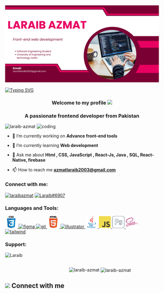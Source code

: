 ![logo](https://github.com/Laraib-Azmat/Laraib-Azmat/blob/main/banner.png)

<a href="https://git.io/typing-svg"><img src="https://readme-typing-svg.demolab.com?font=Indie+Flower&size=35&pause=100&color=00FFFF&center=true&vCenter=true&width=500&lines=Hi!+My+name+is+Laraib+Azmat;Good+to+see+you+there!" alt="Typing SVG" /></a>
<h3 align="center">
  Welcome to my profile 
  <img src="https://media.giphy.com/media/hvRJCLFzcasrR4ia7z/giphy.gif" width="28">
</h3>
<h3 align="center">A passionate frontend developer from Pakistan</h3>

<img align="right" alt="coding"  width="400" src= "https://www.liveagood.life/community/wp-content/uploads/sites/2/2021/12/59311-girl-working-on-laptop-lottie-animation.gif">

<p align="left"> <img src="https://komarev.com/ghpvc/?username=laraib-azmat&label=Profile%20views&color=0e75b6&style=flat" alt="laraib-azmat" /> </p>

- 🔭 I’m currently working on **Advance front-end tools**

- 🌱 I’m currently learning **Web development**

- 💬 Ask me about **Html , CSS, JavaScript , React-Js, Java , SQL, React-Native, firebase**

- 📫 How to reach me **azmatlaraib2003@gmail.com**

<h3 align="left">Connect with me:</h3>
<p align="left">
<a href="https://linkedin.com/in/laraibazmat" target="blank"><img align="center" src="https://raw.githubusercontent.com/rahuldkjain/github-profile-readme-generator/master/src/images/icons/Social/linked-in-alt.svg" alt="laraibazmat" height="30" width="40" /></a>
<a href="https://discord.gg/Laraib#6907" target="blank"><img align="center" src="https://raw.githubusercontent.com/rahuldkjain/github-profile-readme-generator/master/src/images/icons/Social/discord.svg" alt="Laraib#6907" height="30" width="40" /></a>
</p>

<h3 align="left">Languages and Tools:</h3>
<p align="left"> <a href="https://www.w3schools.com/css/" target="_blank" rel="noreferrer"> <img src="https://raw.githubusercontent.com/devicons/devicon/master/icons/css3/css3-original-wordmark.svg" alt="css3" width="40" height="40"/> </a> <a href="https://www.figma.com/" target="_blank" rel="noreferrer"> <img src="https://www.vectorlogo.zone/logos/figma/figma-icon.svg" alt="figma" width="40" height="40"/> </a> <a href="https://git-scm.com/" target="_blank" rel="noreferrer"> <img src="https://www.vectorlogo.zone/logos/git-scm/git-scm-icon.svg" alt="git" width="40" height="40"/> </a> <a href="https://www.w3.org/html/" target="_blank" rel="noreferrer"> <img src="https://raw.githubusercontent.com/devicons/devicon/master/icons/html5/html5-original-wordmark.svg" alt="html5" width="40" height="40"/> </a> <a href="https://www.adobe.com/in/products/illustrator.html" target="_blank" rel="noreferrer"> <img src="https://www.vectorlogo.zone/logos/adobe_illustrator/adobe_illustrator-icon.svg" alt="illustrator" width="40" height="40"/> </a> <a href="https://www.java.com" target="_blank" rel="noreferrer"> <img src="https://raw.githubusercontent.com/devicons/devicon/master/icons/java/java-original.svg" alt="java" width="40" height="40"/> </a> <a href="https://developer.mozilla.org/en-US/docs/Web/JavaScript" target="_blank" rel="noreferrer"> <img src="https://raw.githubusercontent.com/devicons/devicon/master/icons/javascript/javascript-original.svg" alt="javascript" width="40" height="40"/> </a> <a href="https://www.photoshop.com/en" target="_blank" rel="noreferrer"> <img src="https://raw.githubusercontent.com/devicons/devicon/master/icons/photoshop/photoshop-line.svg" alt="photoshop" width="40" height="40"/> </a> <a href="https://sass-lang.com" target="_blank" rel="noreferrer"> <img src="https://raw.githubusercontent.com/devicons/devicon/master/icons/sass/sass-original.svg" alt="sass" width="40" height="40"/> </a> <a href="https://tailwindcss.com/" target="_blank" rel="noreferrer"> <img src="https://www.vectorlogo.zone/logos/tailwindcss/tailwindcss-icon.svg" alt="tailwind" width="40" height="40"/> </a> </p>

<h3 align="left">Support:</h3>
<p><a href="https://www.buymeacoffee.com/Laraib"> <img align="left" src="https://cdn.buymeacoffee.com/buttons/v2/default-yellow.png" height="50" width="210" alt="Laraib" /></a></p><br><br>

<p><img align="left" src="https://github-readme-stats.vercel.app/api/top-langs?username=laraib-azmat&show_icons=true&locale=en&layout=compact" alt="laraib-azmat" /></p>

<p>&nbsp;<img align="center" src="https://github-readme-stats.vercel.app/api?username=laraib-azmat&show_icons=true&locale=en" alt="laraib-azmat" /></p>




## <img src="https://media.giphy.com/media/iY8CRBdQXODJSCERIr/giphy.gif" width="30px"> Connect with me
